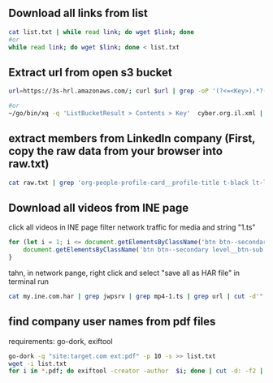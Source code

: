 

## Download all links from list

```bash
cat list.txt | while read link; do wget $link; done
#or 
while read link; do wget $link; done < list.txt
```
## Extract url from open s3 bucket
```bash
url=https://3s-hrl.amazonaws.com/; curl $url | grep -oP '(?<=<Key>).*?(?=</Key>)' | awk '{print $url$1} | tee list.txt'

#or
~/go/bin/xq -q 'ListBucketResult > Contents > Key'  cyber.org.il.xml | tee list.txt
```
## extract members from LinkedIn company (First, copy the raw data from your browser into raw.txt)
```bash
cat raw.txt | grep 'org-people-profile-card__profile-title t-black lt-line-clamp lt-line-clamp--single-line ember-view' | cut -d '>' -f 2 | grep -v 'LinkedIn Member' | sort -u
```

## Download all videos from INE page
click all videos in INE page filter network traffic for media and string "1.ts"
```js
for (let i = 1; i <= document.getElementsByClassName('btn btn--secondary level__btn-sub').length; i++) {
    document.getElementsByClassName('btn btn--secondary level__btn-sub')[i].click();await new Promise(r => setTimeout(r, 5000));
}
```
tahn, in network pange, right click and select "save all as HAR file"
in terminal run 
```bash  
cat my.ine.com.har | grep jwpsrv | grep mp4-1.ts | grep url | cut -d'"' -f4 | sed -s 's/-1.ts//g'
```

## find company user names from pdf files
requirements: go-dork, exiftool
```bash
go-dork -q "site:target.com ext:pdf" -p 10 -s >> list.txt
wget -i list.txt
for i in *.pdf; do exiftool -creator -author  $i; done | cut -d: -f2 | sort -uf | grep -v ® 

```
